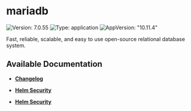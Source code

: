 # mariadb

![Version: 7.0.55](https://img.shields.io/badge/Version-7.0.55-informational?style=flat-square) ![Type: application](https://img.shields.io/badge/Type-application-informational?style=flat-square) ![AppVersion: "10.11.4"](https://img.shields.io/badge/AppVersion-"10.11.4"-informational?style=flat-square)

Fast, reliable, scalable, and easy to use open-source relational database system.

## Available Documentation

- [**Changelog**](CHANGELOG)

- [**Helm Security**](container-security)

- [**Helm Security**](helm-security)

